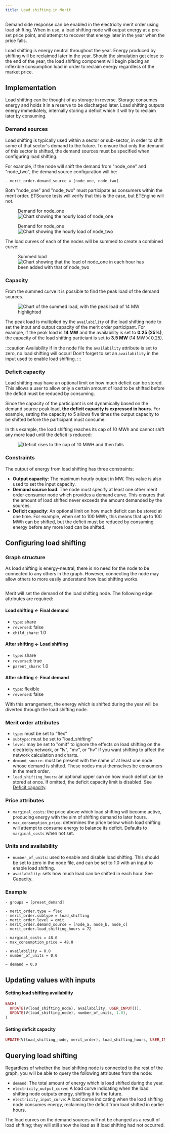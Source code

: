 ```yaml
---
title: Load shifting in Merit
---
```


Demand side response can be enabled in the electricity merit order using load shifting. When in use, a load shifting node will output energy at a pre-set price point, and attempt to recover that energy later in the year when the price falls.

Load shifting is energy neutral throughout the year. Energy produced by shifting will be reclaimed later in the year. Should the simulation get close to the end of the year, the load shifting component will begin placing an inflexible consumption load in order to reclaim energy regardless of the market price.

## Implementation

Load shifting can be thought of as storage in reverse. Storage consumes energy and holds it in a reserve to be discharged later. Load shifting outputs energy immediately, internally storing a deficit which it will try to reclaim later by consuming.

### Demand sources

Load shifting is typically used within a sector or sub-sector, in order to shift some of that sector's demand to the future. To ensure that only the demand of this sector is shifted, the demand sources must be specified when configuring load shifting.

For example, if the node will shift the demand from "node_one" and "node_two", the demand source configuration will be:

```
- merit_order.demand_source = [node_one, node_two]
```

Both "node_one" and "node_two" must participate as consumers within the merit order. ETSource tests will verify that this is the case, but ETEngine will not.

<div className="images-row">
  <figure>
    <figcaption className="image-title">Demand for node_one</figcaption>
    <img src="/img/docs/contrib/load-shifting/demand-node_one.png" alt="Chart showing the hourly load of node_one" />
  </figure>
  <figure>
    <figcaption className="image-title">Demand for node_one</figcaption>
    <img src="/img/docs/contrib/load-shifting/demand-node_two.png" alt="Chart showing the hourly load of node_two" />
  </figure>
</div>

The load curves of each of the nodes will be summed to create a combined curve:

<figure style={{ textAlign: "center" }}>
  <figcaption className="image-title">Summed load</figcaption>
  <img src="/img/docs/contrib/load-shifting/demand-summed.png" alt="Chart showing that the load of node_one in each hour has been added with that of node_two" />
</figure>

### Capacity

From the summed curve it is possible to find the peak load of the demand sources.

<figure style={{ textAlign: "center" }}>
  <img src="/img/docs/contrib/load-shifting/demand-peak.png" alt="Chart of the summed load, with the peak load of 14 MW highlighted" />
</figure>

The peak load is multiplied by the `availability` of the load shifting node to set the input and output capacity of the merit order participant. For example, if the peak load is **14 MW** and the availability is set to **0.25 (25%)**, the capacity of the load shifting particiant is set to **3.5 MW** (14 MW ⨉ 0.25).

:::caution Availability
If in the node file the `availability` attribute is set to zero, no load shifting will occur! Don't forget to set an `availability` in the input used to enable load shifting.
:::

### Deficit capacity

Load shifting may have an optional limit on how much deficit can be stored. This allows a user to allow only a certain amount of load to be shifted before the deficit must be reduced by consuming.

Since the capacity of the participant is set dynamically based on the demand source peak load, **the deficit capacity is expressed in hours.** For example, setting the capacity to 5 allows five times the output capacity to be shifted before the participant must consume.

In this example, the load shifting reaches its cap of 10 MWh and cannot shift any more load until the deficit is reduced:

<figure style={{ textAlign: "center" }}>
  <img src="/img/docs/contrib/load-shifting/deficit-cap.png" alt="Deficit rises to the cap of 10 MWH and then falls" />
</figure>

### Constraints

The output of energy from load shifting has three constraints:

* **Output capacity**: The maximum hourly output in MW. This value is also used to set the input capacity.
* **Demand source load**: The node must specify at least one other merit order consumer node which provides a demand curve. This ensures that the amount of load shifted never exceeds the amount demanded by the sources.
* **Deficit capacity**: An optional limit on how much deficit can be stored at one time. For example, when set to 100 MWh, this means that up to 100 MWh can be shifted, but the deficit must be reduced by consuming energy before any more load can be shifted.

## Configuring load shifting

### Graph structure

As load shifting is energy-neutral, there is no need for the node to be connected to any others in the graph. However, connecting the node may allow others to more easily understand how load shifting works.

<div style={{ textAlign: "center" }}>
  <img src="/img/docs/contrib/load-shifting/graph.png" alt="" />
</div>

Merit will set the demand of the load shifting node. The following edge attributes are required:

#### Load shifting ← Final demand

* `type`: share
* `reversed`: false
* `child_share`: 1.0

#### After shifting ← Load shifting

* `type`: share
* `reversed`: true
* `parent_share`: 1.0

#### After shifting ← Final demand

* `type`: flexible
* `reversed`: false

With this arrangement, the energy which is shifted during the year will be diverted through the load shifting node.

### Merit order attributes

* `type`: must be set to "flex"
* `subtype`: must be set to "load_shifting"
* `level`: may be set to "omit" to ignore the effects on load shifting on the electricity network, or "lv", "mv", or "hv" if you want shifting to affect the network calculation and charts.
* `demand_source`: must be present with the name of at least one node whose demand is shifted. These nodes must themselves be consumers in the merit order.
* `load_shifting_hours`: an optional upper can on how much deficit can be stored at once. If omitted, the deficit capacity limit is disabled. See [Deficit capacity](#deficit-capacity).

### Price attributes

* `marginal_costs`: the price above which load shifting will become active, producing energy with the aim of shifting demand to later hours.
* `max_consumption_price`: determines the price below which load shifting will attempt to consume energy to balance its deficit. Defaults to `marginal_costs` when not set.

### Units and availability

* `number_of_units`: used to enable and disable load shifting. This should be set to zero in the node file, and can be set to 1.0 with an input to enable load shifting.
* `availability`: sets how much load can be shifted in each hour. See [Capacity](#capacity).

### Example

```
- groups = [preset_demand]

- merit_order.type = flex
- merit_order.subtype = load_shifting
- merit_order.level = omit
- merit_order.demand_source = [node_a, node_b, node_c]
- merit_order.load_shifting_hours = 72

- marginal_costs = 48.0
- max_consumption_price = 48.0

- availability = 0.0
- number_of_units = 0.0

~ demand = 0.0
```

## Updating values with inputs

#### Setting load shifting availability

```ruby
EACH(
  UPDATE(V(load_shifting_node), availability, USER_INPUT()),
  UPDATE(V(load_shifting_node), number_of_units, 1.0),
)
```

#### Setting deficit capacity

```ruby
UPDATE(V(load_shifting_node, merit_order), load_shifting_hours, USER_INPUT())
```

## Querying load shifting

Regardless of whether the load shifting node is connected to the rest of the graph, you will be able to query the following attributes from the node:

* `demand`: The total amount of energy which is load shifted during the year.
* `electricity_output_curve`: A load curve indicating when the load shifting node outputs energy, shifting it to the future.
* `electricity_input_curve`: A load curve indicating when the load shifting node consumes energy, reclaiming the deficit from load shifted in earlier hours.

The load curves on the demand sources will not be changed as a result of load shifting; they will still show the load as if load shifting had not occurred.
